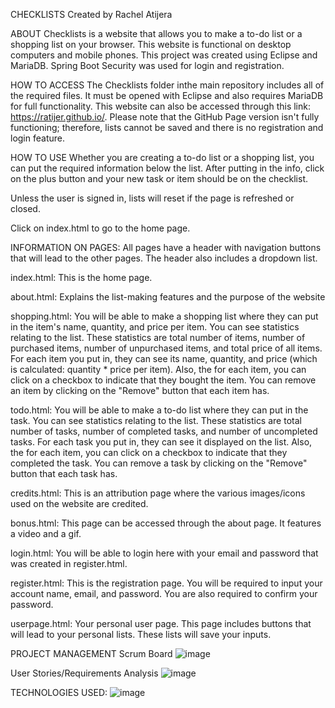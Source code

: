 CHECKLISTS
Created by Rachel Atijera

ABOUT
Checklists is a website that allows you to make a to-do list or a shopping list on your browser. This website is functional on desktop
computers and mobile phones. This project was created using Eclipse and MariaDB. Spring Boot Security was used for login and registration.

HOW TO ACCESS
The Checklists folder inthe main repository includes all of the required files. It must be opened with Eclipse and also requires MariaDB for full functionality. This website can also be accessed through this link: https://ratijer.github.io/. Please note that the GitHub Page version isn't fully functioning; therefore, lists cannot be saved and there is no registration and login feature.

HOW TO USE
Whether you are creating a to-do list or a shopping list, you can put the required information below the list. 
After putting in the info, click on the plus button and your new task or item should be on the checklist.

Unless the user is signed in, lists will reset if the page is refreshed or closed.

Click on index.html to go to the home page.

INFORMATION ON PAGES:
All pages have a header with navigation buttons that will lead to the other pages. The header also includes a dropdown list.

index.html: This is the home page.

about.html: Explains the list-making features and the purpose of the website

shopping.html: You will be able to make a shopping list where they can put in the item's name, quantity, and price per item. You can see statistics relating to the list. 
These statistics are total number of items, number of purchased items,
number of unpurchased items, and total price of all items. For each item you put in, they can see its name, quantity, and price (which is
calculated: quantity * price per item). Also, the for each item, you can click on a checkbox to indicate that they bought the item. You can remove an item
by clicking on the "Remove" button that each item has. 

todo.html: You will be able to make a to-do list where they can put in the task. You can see statistics relating to the list. 
These statistics are total number of tasks, number of completed tasks, and number of uncompleted tasks. For each task you put in, they
can see it displayed on the list. Also, the for each item, you can click on a checkbox to indicate that they completed the task. You can remove a task
by clicking on the "Remove" button that each task has. 

credits.html: This is an attribution page where the various images/icons used on the website are credited.

bonus.html: This page can be accessed through the about page. It features a video and a gif.

login.html: You will be able to login here with your email and password that was created in register.html.

register.html: This is the registration page. You will be required to input your account name, email, and password. You are also required to confirm your password.

userpage.html: Your personal user page. This page includes buttons that will lead to your personal lists. These lists will save your inputs.

PROJECT MANAGEMENT
Scrum Board
![image](https://user-images.githubusercontent.com/33971537/196223191-2cef7cdb-7c7b-47e8-87cc-b1d54271cc57.png)

User Stories/Requirements Analysis
![image](https://user-images.githubusercontent.com/33971537/196223592-831280f7-1091-4589-ada5-7d5c028b91c2.png)

TECHNOLOGIES USED: 
![image](https://user-images.githubusercontent.com/33971537/197250282-acadbce0-90be-41de-8b44-39c63efd0e1d.png)
